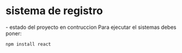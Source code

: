 <h1> sistema de registro</h1>
- estado del proyecto en contruccion
Para ejecutar el sistemas debes poner:

```npm install react ```
